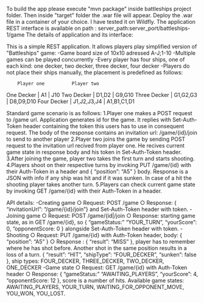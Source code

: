 To build the app please execute "mvn package" inside battleships project folder.
Then inside "target" folder the .war file will appear.
Deploy the .war file in a container of your choice. I have tested it on Wildfly.
The application REST interface is available on path : server_path:server_port/battleships-1/game
The details of application and its interface:

﻿This is a simple REST application. It allows players play simplified version of "Battleships" game:
-Game board size of 10x10 adressed A-J;1-10
-Multiple games can be played concurrently
-Every player has four ships, one of each kind: one decker, two decker, three decker, four decker
-Players do not place their ships manually, the placement is predefined as follows:

		Player one			Player two
One Decker	|	A1			|	J10
Two Decker	|	D1,D2			|	G9,G10
Three Decker	|	G1,G2,G3		|	D8,D9,D10
Four Decker	|	J1,J2,J3,J4		|	A1,B1,C1,D1

Standard game scenario is as follows:
1.Player one makes a POST request to /game url. Application generates id for the game. It replies with Set-Auth-Token header containing the token this users has to use in consequent request. The body of the response contains an invitation url: /game/{id}/join to send to another player
2.Player two joins the game by sending POST request to the invitation url recived from player one. He recives current game state in response body and his token in Set-Auth-Token header.
3.After joining the game, player two takes the first turn and starts shooting.
4.Players shoot on their respective turns by invoking PUT /game/{id} with their Auth-Token in a header and { “position”: “A5” } body. Response is a JSON with info if any ship was hit and if it was sunken. In case of a hit the shooting player takes another turn.
5.Players can check current game state by invoking GET /game/{id} with their Auth-Token in a header.

API details:
-Creating game
○ Request: POST /game 
○ Response: { “invitationUrl”: “/game/{id}/join”} and Set-Auth-Token header with token.
-Joining game
○ Request: POST /game/{id|/join 
○ Response: starting game state, as in  GET /game/{id}, so { “gameStatus:” “YOUR_TURN”, “yourScore”: 0, “opponentScore: 0 } alongside Set-Auth-Token header with token.
-Shooting
○ Request: PUT /game/{id} with Auth-Token header, body: { “position”: “A5” } 
○ Response :  { “result”: “MISS” }, player has to remember where he has shot before. Another shot in the same position results in a loss of a turn. { “result”: “HIT”, “shipType”: “FOUR_DECKER”, “sunken”: false }, ship types: FOUR_DECKER, THREE_DECKER, TWO_DECKER, ONE_DECKER 
-Game state
○ Request: GET /game/{id} with Auth-Token header
○ Response: { “gameStatus:” “AWAITING_PLAYERS”, “yourScore”: 4, “opponentScore: 12 }, score is a number of hits. Available game states: AWAITING_PLAYERS, YOUR_TURN, WAITING_FOR_OPPONENT_MOVE, YOU_WON, YOU_LOST. 
